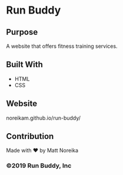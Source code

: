 # Run Buddy

## Purpose
A website that offers fitness training services.  

## Built With
* HTML
* CSS

## Website
noreikam.github.io/run-buddy/

## Contribution
Made with ❤️ by Matt Noreika

### ©️2019 Run Buddy, Inc 
